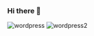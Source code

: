 ### Hi there 👋

![wordpress](https://github.com/Aoun-Developer/Aoun-Developer/assets/112731920/fe0064a1-3043-494e-b9ea-7ac1c717dd64)
![wordpress2](https://github.com/Aoun-Developer/Aoun-Developer/assets/112731920/0deca4a4-4649-46a3-aeec-44dd05124aa3)
